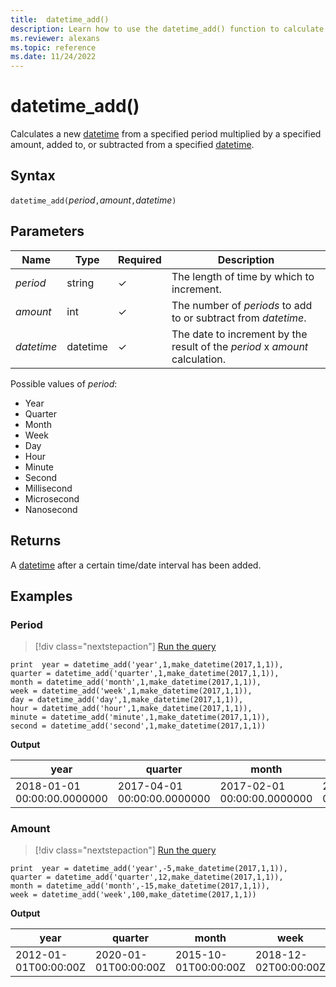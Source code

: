 ```yaml
---
title:  datetime_add()
description: Learn how to use the datetime_add() function to calculate a new datetime.
ms.reviewer: alexans
ms.topic: reference
ms.date: 11/24/2022
---
```

# datetime_add()

Calculates a new [datetime](./scalar-data-types/datetime.md) from a specified period multiplied by a specified amount, added to, or subtracted from a specified [datetime](./scalar-data-types/datetime.md).

## Syntax

`datetime_add(`*period*`,`*amount*`,`*datetime*`)`

## Parameters

| Name | Type | Required | Description |
|--|--|--|--|
| *period* | string | &check; | The length of time by which to increment.|
| *amount* | int | &check; | The number of *periods* to add to or subtract from *datetime*. |
| *datetime* | datetime | &check; | The date to increment by the result of the *period* x *amount* calculation. |

Possible values of *period*:

* Year
* Quarter
* Month
* Week
* Day
* Hour
* Minute
* Second
* Millisecond
* Microsecond
* Nanosecond

## Returns

A [datetime](./scalar-data-types/datetime.md) after a certain time/date interval has been added.

## Examples

### Period
> [!div class="nextstepaction"]
> <a href="https://dataexplorer.azure.com/clusters/help/databases/Samples?query=H4sIAAAAAAAAA4XPuw6DMAyF4b1PkQ2QMjRdmPosyMKWiFASmjqqeHsIl8mSu/5H33CW7CMbsxJk8zYITOwDDYDYNjU21tkAMw331L6ert+j6zr7+BTITFJeXcchRZ4EPaoOf0SzcDXqDGEVam86mlKR92r8883HwiTPHVmnXxpTREHPrNENq0hHU8sBAAA=" target="_blank">Run the query</a>

```kusto
print  year = datetime_add('year',1,make_datetime(2017,1,1)),
quarter = datetime_add('quarter',1,make_datetime(2017,1,1)),
month = datetime_add('month',1,make_datetime(2017,1,1)),
week = datetime_add('week',1,make_datetime(2017,1,1)),
day = datetime_add('day',1,make_datetime(2017,1,1)),
hour = datetime_add('hour',1,make_datetime(2017,1,1)),
minute = datetime_add('minute',1,make_datetime(2017,1,1)),
second = datetime_add('second',1,make_datetime(2017,1,1))
```

**Output**

|year|quarter|month|week|day|hour|minute|second|
|---|---|---|---|---|---|---|---|
|2018-01-01 00:00:00.0000000|2017-04-01 00:00:00.0000000|2017-02-01 00:00:00.0000000|2017-01-08 00:00:00.0000000|2017-01-02 00:00:00.0000000|2017-01-01 01:00:00.0000000|2017-01-01 00:01:00.0000000|2017-01-01 00:00:01.0000000|

### Amount

> [!div class="nextstepaction"]
> <a href="https://dataexplorer.azure.com/clusters/help/databases/Samples?query=H4sIAAAAAAAAAysoyswrUVCoTE0sUrBVSEksSS3JzE2NT0xJ0VAHCarr6Jrq5CZmp8bD5DSMDAzNdQx1DDU1dbgKSxOLSlIxtULF1XUMjfDozs3PK8nA0AsWBdpriM/i8tTUbAydIEGglQYGODUCAFYx9CDvAAAA" target="_blank">Run the query</a>

```kusto
print  year = datetime_add('year',-5,make_datetime(2017,1,1)),
quarter = datetime_add('quarter',12,make_datetime(2017,1,1)),
month = datetime_add('month',-15,make_datetime(2017,1,1)),
week = datetime_add('week',100,make_datetime(2017,1,1))
```

**Output**

|year|quarter|month|week|
|---|---|---|---|
|2012-01-01T00:00:00Z|2020-01-01T00:00:00Z|2015-10-01T00:00:00Z|2018-12-02T00:00:00Z|
